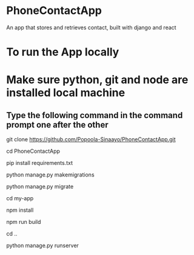# PhoneContactApp
An  app that stores and retrieves contact, built with django and react

# To run the App locally
# Make sure python, git and node are installed local machine 
## Type the following command in the command prompt one after the other

git clone https://github.com/Popoola-Sinaayo/PhoneContactApp.git

cd PhoneContactApp

pip install requirements.txt

python manage.py makemigrations

python manage.py migrate

cd my-app

npm install

npm run build

cd ..

python manage.py runserver
